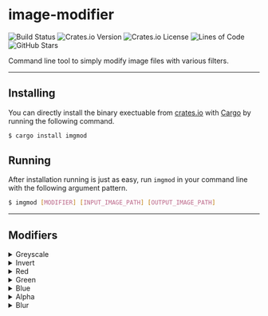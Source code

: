 # **image-modifier**

![Build Status](https://img.shields.io/github/workflow/status/c1m50c/image-modifier/Build?style=for-the-badge)
![Crates.io Version](https://img.shields.io/crates/v/imgmod?color=orange&style=for-the-badge)
![Crates.io License](https://img.shields.io/crates/l/imgmod?style=for-the-badge)
![Lines of Code](https://img.shields.io/tokei/lines/github/c1m50c/image-modifier?style=for-the-badge)
![GitHub Stars](https://img.shields.io/github/stars/c1m50c/image-modifier?color=yellow&style=for-the-badge)

Command line tool to simply modify image files with various filters.


---


## **Installing**
You can directly install the binary exectuable from <a href="https://crates.io/crates/imgmod">crates.io</a> with <a href="https://doc.rust-lang.org/cargo/">Cargo</a> by running the following command.

```bash
$ cargo install imgmod
```

## **Running**
After installation running is just as easy, run `imgmod` in your command line with the following argument pattern.

```bash
$ imgmod [MODIFIER] [INPUT_IMAGE_PATH] [OUTPUT_IMAGE_PATH]
```


---


## **Modifiers**
<details>
<summary>Greyscale</summary>
Converts the input image into its greyscaled counterpart.

**Valid Modifier Names**
- greyscale
- grayscale
- gs
</details>

<details>
<summary>Invert</summary>
Inverses all the colors of the input image.

**Valid Modifier Names**
- invert
- inverse
- inv
- i
</details>

<details>
<summary>Red</summary>
Isolates the colors to only the red channel.

**Valid Modifier Names**
- red
- r
</details>

<details>
<summary>Green</summary>
Isolates the colors to only the green channel.

**Valid Modifier Names**
- green
- g
</details>

<details>
<summary>Blue</summary>
Isolates the colors to only the blue channel.

**Valid Modifier Names**
- blue
- b
</details>

<details>
<summary>Alpha</summary>
Converts the value of all color channels to the value of their alpha channel within the input image.

**Valid Modifier Names**
- alpha
- a
</details>

<details>
<summary>Blur</summary>
Blurs the image by a fixed amount.

**Valid Modifier Names**
- blur
</details>
